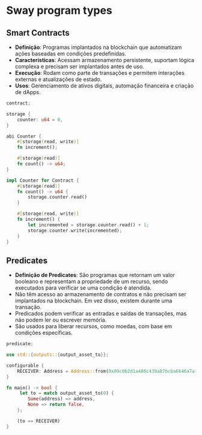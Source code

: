 # Sway program types

## Smart Contracts
- **Definição**: Programas implantados na blockchain que automatizam ações baseadas em condições predefinidas.
- **Características**: Acessam armazenamento persistente, suportam lógica complexa e precisam ser implantados antes de uso.
- **Execução**: Rodam como parte de transações e permitem interações externas e atualizações de estado.
- **Usos**: Gerenciamento de ativos digitais, automação financeira e criação de dApps.

```rust
contract;

storage {
    counter: u64 = 0,
}

abi Counter {
    #[storage(read, write)]
    fn increment();

    #[storage(read)]
    fn count() -> u64;
}

impl Counter for Contract {
    #[storage(read)]
    fn count() -> u64 {
        storage.counter.read()
    }

    #[storage(read, write)]
    fn increment() {
        let incremented = storage.counter.read() + 1;
        storage.counter.write(incremented);
    }
}
```

## Predicates

- **Definição de Predicates**: São programas que retornam um valor booleano e representam a propriedade de um recurso, sendo executados para verificar se uma condição é atendida.
- Não têm acesso ao armazenamento de contratos e não precisam ser implantados na blockchain. Em vez disso, existem durante uma transação.
- Predicados podem verificar as entradas e saídas de transações, mas não podem ler ou escrever memória.
- São usados para liberar recursos, como moedas, com base em condições específicas.

```rust
predicate;

use std::{outputs::{output_asset_to}};

configurable {
    RECEIVER: Address = Address::from(0x09c0b2d1a486c439a87bcba6b46a7a1a23f3897cc83a94521a96da5c23bc58db),
}

fn main() -> bool {
     let to = match output_asset_to(0) {
        Some(address) => address,
        None => return false,
    };

    (to == RECEIVER)
}
```
